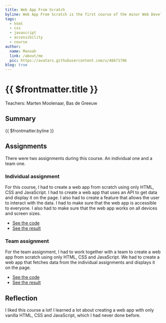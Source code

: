 ```yaml
---
title: Web App From Scratch
byline: Web App From Scratch is the first course of the minor Web Development at the HvA. The course is about creating a web app from scratch using only HTML, CSS and JavaScript.
tags:
  - html
  - css
  - javascript
  - accessibility
  - course
author:
  name: Manoah
  link: /about/me
  pic: https://avatars.githubusercontent.com/u/46671786
blog: true
---
```


# {{ $frontmatter.title }}

Teachers: Marten Moolenaar, Bas de Greeuw

## Summary

{{ $frontmatter.byline }}

## Assignments

There were two assignments during this course. An individual one and a team one.

### Individual assignment

For this course, I had to create a web app from scratch using only HTML, CSS and JavaScript. I had to create a web app that uses an API to get data and display it on the page. I also had to create a feature that allows the user to interact with the data. I had to make sure that the web app is accessible to everyone. I also had to make sure that the web app works on all devices and screen sizes.

- [See the code](https://github.com/mtdvlpr/web-app-from-scratch-2324)
- [See the result](https://mtdvlpr.github.io/web-app-from-scratch-2324/)

### Team assignment

For the team assignment, I had to work together with a team to create a web app from scratch using only HTML, CSS and JavaScript. We had to create a web app that fetches data from the individual assignments and displays it on the page.

- [See the code](https://github.com/mtdvlpr/web-app-from-scratch-2324-team)
- [See the result](https://mtdvlpr.github.io/web-app-from-scratch-2324-team/)

## Reflection

I liked this course a lot! I learned a lot about creating a web app with only vanilla HTML, CSS and JavaScript, which I had never done before.

